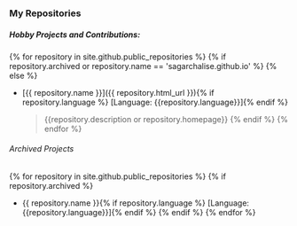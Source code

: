 ### My Repositories

##### Hobby Projects and Contributions:
{% for repository in site.github.public_repositories %}
 {% if repository.archived  or repository.name == 'sagarchalise.github.io' %}
{% else %}
  * [{{ repository.name }}]({{ repository.html_url }}){% if repository.language %} [Language: {{repository.language}}]{% endif %}
    >{{repository.description or repository.homepage}}
 {% endif %}
{% endfor %}

###### Archived Projects
{% for repository in site.github.public_repositories %}
{% if repository.archived %}
+ {{ repository.name }}{% if repository.language %} [Language: {{repository.language}}]{% endif %}
{% endif %}
{% endfor %}
